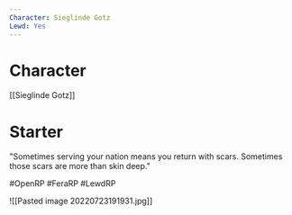 ```yaml
---
Character: Sieglinde Gotz
Lewd: Yes
---
```

# Character
[[Sieglinde Gotz]]

# Starter
"Sometimes serving your nation means you return with scars. Sometimes those scars are more than skin deep."
 

#OpenRP #FeraRP #LewdRP 

![[Pasted image 20220723191931.jpg]]